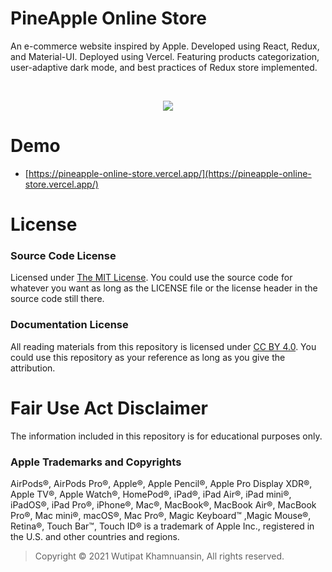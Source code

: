 # PineApple Online Store
An e-commerce website inspired by Apple. Developed using React, Redux, and Material-UI. Deployed using Vercel. Featuring products categorization, user-adaptive dark mode, and best practices of Redux store implemented.

<br>
<p align="center">
  <img src="https://bellmcp.work/img/Recent_PineApple-min.jpg" />
</p>

# Demo

* [https://pineapple-online-store.vercel.app/](https://pineapple-online-store.vercel.app/)

# License

### Source Code License

Licensed under [The MIT License](https://github.com/bellmcp/PineApple-Online-Store/blob/master/LICENSE). You could use the source code for whatever you want as long as the LICENSE file or the license header in the source code still there.

### Documentation License

All reading materials from this repository is licensed under [CC BY 4.0](https://creativecommons.org/licenses/by/4.0/). You could use this repository as your reference as long as you give the attribution.

# Fair Use Act Disclaimer

The information included in this repository is for educational purposes only.

### Apple Trademarks and Copyrights

AirPods®, AirPods Pro®, Apple®, Apple Pencil®, Apple Pro Display XDR®, Apple TV®, Apple Watch®, HomePod®, iPad®, iPad Air®, iPad mini®, iPadOS®, iPad Pro®, iPhone®, Mac®, MacBook®, MacBook Air®, MacBook Pro®, Mac mini®, macOS®, Mac Pro®, Magic Keyboard™ ,Magic Mouse®, Retina®, Touch Bar™, Touch ID® is a trademark of Apple Inc., registered in the U.S. and other countries and regions.

> Copyright © 2021 Wutipat Khamnuansin, All rights reserved.
